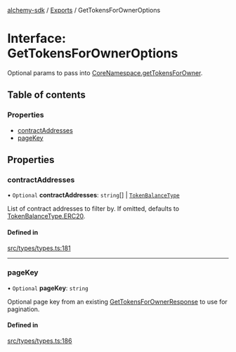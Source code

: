 [alchemy-sdk](../README.md) / [Exports](../modules.md) / GetTokensForOwnerOptions

# Interface: GetTokensForOwnerOptions

Optional params to pass into [CoreNamespace.getTokensForOwner](../classes/CoreNamespace.md#gettokensforowner).

## Table of contents

### Properties

- [contractAddresses](GetTokensForOwnerOptions.md#contractaddresses)
- [pageKey](GetTokensForOwnerOptions.md#pagekey)

## Properties

### contractAddresses

• `Optional` **contractAddresses**: `string`[] \| [`TokenBalanceType`](../enums/TokenBalanceType.md)

List of contract addresses to filter by. If omitted, defaults to
[TokenBalanceType.ERC20](../enums/TokenBalanceType.md#erc20).

#### Defined in

[src/types/types.ts:181](https://github.com/alchemyplatform/alchemy-sdk-js/blob/4483414/src/types/types.ts#L181)

___

### pageKey

• `Optional` **pageKey**: `string`

Optional page key from an existing [GetTokensForOwnerResponse](GetTokensForOwnerResponse.md) to use for
pagination.

#### Defined in

[src/types/types.ts:186](https://github.com/alchemyplatform/alchemy-sdk-js/blob/4483414/src/types/types.ts#L186)
